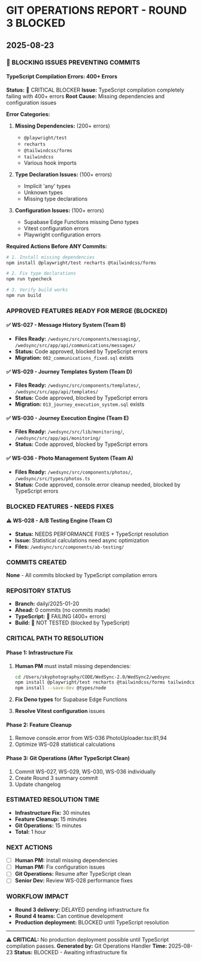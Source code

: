 # GIT OPERATIONS REPORT - ROUND 3 **BLOCKED**
## 2025-08-23

### 🚨 BLOCKING ISSUES PREVENTING COMMITS

#### TypeScript Compilation Errors: 400+ Errors
**Status:** 🔴 CRITICAL BLOCKER
**Issue:** TypeScript compilation completely failing with 400+ errors
**Root Cause:** Missing dependencies and configuration issues

**Error Categories:**
1. **Missing Dependencies:** (200+ errors)
   - `@playwright/test` 
   - `recharts`
   - `@tailwindcss/forms`
   - `tailwindcss`
   - Various hook imports

2. **Type Declaration Issues:** (100+ errors)
   - Implicit 'any' types
   - Unknown types
   - Missing type declarations

3. **Configuration Issues:** (100+ errors)
   - Supabase Edge Functions missing Deno types
   - Vitest configuration errors
   - Playwright configuration errors

**Required Actions Before ANY Commits:**
```bash
# 1. Install missing dependencies
npm install @playwright/test recharts @tailwindcss/forms

# 2. Fix type declarations
npm run typecheck

# 3. Verify build works
npm run build
```

### APPROVED FEATURES READY FOR MERGE (BLOCKED)

#### ✅ WS-027 - Message History System (Team B)
- **Files Ready:** `/wedsync/src/components/messaging/`, `/wedsync/src/app/api/communications/messages/`
- **Status:** Code approved, blocked by TypeScript errors
- **Migration:** `002_communications_fixed.sql` exists

#### ✅ WS-029 - Journey Templates System (Team D)
- **Files Ready:** `/wedsync/src/components/templates/`, `/wedsync/src/app/api/templates/`
- **Status:** Code approved, blocked by TypeScript errors
- **Migration:** `013_journey_execution_system.sql` exists

#### ✅ WS-030 - Journey Execution Engine (Team E)
- **Files Ready:** `/wedsync/src/lib/monitoring/`, `/wedsync/src/app/api/monitoring/`
- **Status:** Code approved, blocked by TypeScript errors

#### ✅ WS-036 - Photo Management System (Team A)
- **Files Ready:** `/wedsync/src/components/photos/`, `/wedsync/src/types/photos.ts`
- **Status:** Code approved, console.error cleanup needed, blocked by TypeScript errors

### BLOCKED FEATURES - NEEDS FIXES

#### ⚠️ WS-028 - A/B Testing Engine (Team C)
- **Status:** NEEDS PERFORMANCE FIXES + TypeScript resolution
- **Issue:** Statistical calculations need async optimization
- **Files:** `/wedsync/src/components/ab-testing/`

### COMMITS CREATED
**None** - All commits blocked by TypeScript compilation errors

### REPOSITORY STATUS
- **Branch:** daily/2025-01-20
- **Ahead:** 0 commits (no commits made)
- **TypeScript:** 🔴 FAILING (400+ errors)
- **Build:** 🔴 NOT TESTED (blocked by TypeScript)

### CRITICAL PATH TO RESOLUTION

#### Phase 1: Infrastructure Fix
1. **Human PM** must install missing dependencies:
   ```bash
   cd /Users/skyphotography/CODE/WedSync-2.0/WedSync2/wedsync
   npm install @playwright/test recharts @tailwindcss/forms tailwindcss
   npm install --save-dev @types/node
   ```

2. **Fix Deno types** for Supabase Edge Functions
3. **Resolve Vitest configuration** issues

#### Phase 2: Feature Cleanup
1. Remove console.error from WS-036 PhotoUploader.tsx:81,94
2. Optimize WS-028 statistical calculations

#### Phase 3: Git Operations (After TypeScript Clean)
1. Commit WS-027, WS-029, WS-030, WS-036 individually
2. Create Round 3 summary commit
3. Update changelog

### ESTIMATED RESOLUTION TIME
- **Infrastructure Fix:** 30 minutes
- **Feature Cleanup:** 15 minutes  
- **Git Operations:** 15 minutes
- **Total:** 1 hour

### NEXT ACTIONS
- [ ] **Human PM:** Install missing dependencies
- [ ] **Human PM:** Fix configuration issues
- [ ] **Git Operations:** Resume after TypeScript clean
- [ ] **Senior Dev:** Review WS-028 performance fixes

### WORKFLOW IMPACT
- **Round 3 delivery:** DELAYED pending infrastructure fix
- **Round 4 teams:** Can continue development
- **Production deployment:** BLOCKED until TypeScript resolution

---

**⚠️ CRITICAL:** No production deployment possible until TypeScript compilation passes.
**Generated by:** Git Operations Handler
**Time:** 2025-08-23
**Status:** BLOCKED - Awaiting infrastructure fix